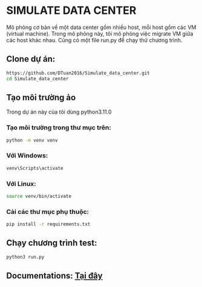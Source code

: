 # SIMULATE DATA CENTER
Mô phỏng cơ bản về một data center gồm nhiều host, mỗi host gồm các VM (virtual machine).
Trong mô phỏng này, tôi mô phỏng việc migrate VM giữa các host khác nhau.
Cũng có một file run.py để chạy thử chương trình.

## Clone dự án:
```bash
https://github.com/DTuan2016/Simulate_data_center.git
cd Simulate_data_center
```
## Tạo môi trường ảo
Trong dự án này của tôi dùng python3.11.0 

### Tạo môi trường trong thư mục trên:
```bash
python -m venv venv
```
### Với Windows:
```bash
venv\Scripts\activate
```
### Với Linux:
```bash
source venv/bin/activate
```
### Cài các thư mục phụ thuộc:
```bash
pip install -r requirements.txt
```

## Chạy chương trình test:
```bash
python3 run.py
```
## Documentations: [Tại đây](https://github.com/DTuan2016/Simulate_data_center/blob/master/doc/documentation.md)
